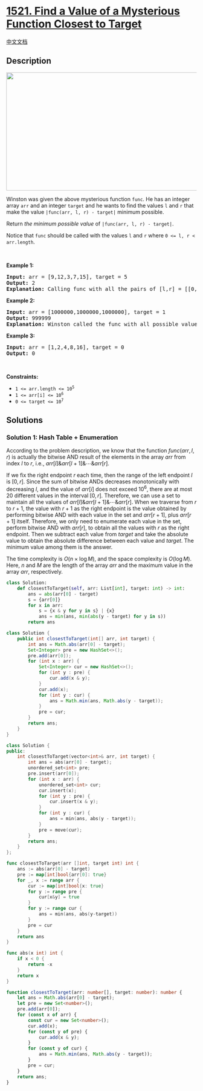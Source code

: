 # [1521. Find a Value of a Mysterious Function Closest to Target](https://leetcode.com/problems/find-a-value-of-a-mysterious-function-closest-to-target)

[中文文档](/solution/1500-1599/1521.Find%20a%20Value%20of%20a%20Mysterious%20Function%20Closest%20to%20Target/README.md)

## Description

<p><img alt="" src="https://fastly.jsdelivr.net/gh/doocs/leetcode@main/solution/1500-1599/1521.Find%20a%20Value%20of%20a%20Mysterious%20Function%20Closest%20to%20Target/images/change.png" style="width: 635px; height: 312px;" /></p>

<p>Winston was given the above mysterious function <code>func</code>. He has an integer array <code>arr</code> and an integer <code>target</code> and he wants to find the values <code>l</code> and <code>r</code> that make the value <code>|func(arr, l, r) - target|</code> minimum possible.</p>

<p>Return <em>the minimum possible value</em> of <code>|func(arr, l, r) - target|</code>.</p>

<p>Notice that <code>func</code> should be called with the values <code>l</code> and <code>r</code> where <code>0 &lt;= l, r &lt; arr.length</code>.</p>

<p>&nbsp;</p>
<p><strong class="example">Example 1:</strong></p>

<pre>
<strong>Input:</strong> arr = [9,12,3,7,15], target = 5
<strong>Output:</strong> 2
<strong>Explanation:</strong> Calling func with all the pairs of [l,r] = [[0,0],[1,1],[2,2],[3,3],[4,4],[0,1],[1,2],[2,3],[3,4],[0,2],[1,3],[2,4],[0,3],[1,4],[0,4]], Winston got the following results [9,12,3,7,15,8,0,3,7,0,0,3,0,0,0]. The value closest to 5 is 7 and 3, thus the minimum difference is 2.
</pre>

<p><strong class="example">Example 2:</strong></p>

<pre>
<strong>Input:</strong> arr = [1000000,1000000,1000000], target = 1
<strong>Output:</strong> 999999
<strong>Explanation:</strong> Winston called the func with all possible values of [l,r] and he always got 1000000, thus the min difference is 999999.
</pre>

<p><strong class="example">Example 3:</strong></p>

<pre>
<strong>Input:</strong> arr = [1,2,4,8,16], target = 0
<strong>Output:</strong> 0
</pre>

<p>&nbsp;</p>
<p><strong>Constraints:</strong></p>

<ul>
	<li><code>1 &lt;= arr.length &lt;= 10<sup>5</sup></code></li>
	<li><code>1 &lt;= arr[i] &lt;= 10<sup>6</sup></code></li>
	<li><code>0 &lt;= target &lt;= 10<sup>7</sup></code></li>
</ul>

## Solutions

### Solution 1: Hash Table + Enumeration

According to the problem description, we know that the function $func(arr, l, r)$ is actually the bitwise AND result of the elements in the array $arr$ from index $l$ to $r$, i.e., $arr[l] \& arr[l + 1] \& \cdots \& arr[r]$.

If we fix the right endpoint $r$ each time, then the range of the left endpoint $l$ is $[0, r]$. Since the sum of bitwise ANDs decreases monotonically with decreasing $l$, and the value of $arr[i]$ does not exceed $10^6$, there are at most $20$ different values in the interval $[0, r]$. Therefore, we can use a set to maintain all the values of $arr[l] \& arr[l + 1] \& \cdots \& arr[r]$. When we traverse from $r$ to $r+1$, the value with $r+1$ as the right endpoint is the value obtained by performing bitwise AND with each value in the set and $arr[r + 1]$, plus $arr[r + 1]$ itself. Therefore, we only need to enumerate each value in the set, perform bitwise AND with $arr[r]$, to obtain all the values with $r$ as the right endpoint. Then we subtract each value from $target$ and take the absolute value to obtain the absolute difference between each value and $target$. The minimum value among them is the answer.

The time complexity is $O(n \times \log M)$, and the space complexity is $O(\log M)$. Here, $n$ and $M$ are the length of the array $arr$ and the maximum value in the array $arr$, respectively.

<!-- tabs:start -->

```python
class Solution:
    def closestToTarget(self, arr: List[int], target: int) -> int:
        ans = abs(arr[0] - target)
        s = {arr[0]}
        for x in arr:
            s = {x & y for y in s} | {x}
            ans = min(ans, min(abs(y - target) for y in s))
        return ans
```

```java
class Solution {
    public int closestToTarget(int[] arr, int target) {
        int ans = Math.abs(arr[0] - target);
        Set<Integer> pre = new HashSet<>();
        pre.add(arr[0]);
        for (int x : arr) {
            Set<Integer> cur = new HashSet<>();
            for (int y : pre) {
                cur.add(x & y);
            }
            cur.add(x);
            for (int y : cur) {
                ans = Math.min(ans, Math.abs(y - target));
            }
            pre = cur;
        }
        return ans;
    }
}
```

```cpp
class Solution {
public:
    int closestToTarget(vector<int>& arr, int target) {
        int ans = abs(arr[0] - target);
        unordered_set<int> pre;
        pre.insert(arr[0]);
        for (int x : arr) {
            unordered_set<int> cur;
            cur.insert(x);
            for (int y : pre) {
                cur.insert(x & y);
            }
            for (int y : cur) {
                ans = min(ans, abs(y - target));
            }
            pre = move(cur);
        }
        return ans;
    }
};
```

```go
func closestToTarget(arr []int, target int) int {
	ans := abs(arr[0] - target)
	pre := map[int]bool{arr[0]: true}
	for _, x := range arr {
		cur := map[int]bool{x: true}
		for y := range pre {
			cur[x&y] = true
		}
		for y := range cur {
			ans = min(ans, abs(y-target))
		}
		pre = cur
	}
	return ans
}

func abs(x int) int {
	if x < 0 {
		return -x
	}
	return x
}
```

```ts
function closestToTarget(arr: number[], target: number): number {
    let ans = Math.abs(arr[0] - target);
    let pre = new Set<number>();
    pre.add(arr[0]);
    for (const x of arr) {
        const cur = new Set<number>();
        cur.add(x);
        for (const y of pre) {
            cur.add(x & y);
        }
        for (const y of cur) {
            ans = Math.min(ans, Math.abs(y - target));
        }
        pre = cur;
    }
    return ans;
}
```

<!-- tabs:end -->

<!-- end -->
